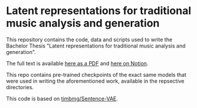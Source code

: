 # Latent representations for traditional music analysis and generation

This repository contains the code, data and scripts used to write the Bachelor Thesis "Latent representations for traditional music analysis and generation".

The full text is available [here as a PDF](docs/) and [here on Notion](https://amerotz.notion.site/Latent-representations-for-traditional-music-analysis-and-generation-48204d6646a74b01a2e6e71b6d2aea0f).

This repo contains pre-trained checkpoints of the exact same models that were used in writing the aforementioned work, available in the repsective directories.

This code is based on [timbmg/Sentence-VAE](https://github.com/timbmg/Sentence-VAE).
